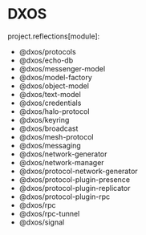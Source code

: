 # DXOS
project.reflections[module]:
- @dxos/protocols
- @dxos/echo-db
- @dxos/messenger-model
- @dxos/model-factory
- @dxos/object-model
- @dxos/text-model
- @dxos/credentials
- @dxos/halo-protocol
- @dxos/keyring
- @dxos/broadcast
- @dxos/mesh-protocol
- @dxos/messaging
- @dxos/network-generator
- @dxos/network-manager
- @dxos/protocol-network-generator
- @dxos/protocol-plugin-presence
- @dxos/protocol-plugin-replicator
- @dxos/protocol-plugin-rpc
- @dxos/rpc
- @dxos/rpc-tunnel
- @dxos/signal

